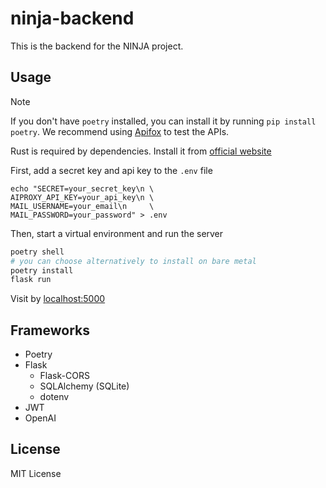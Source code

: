 # ninja-backend

This is the backend for the NINJA project.

## Usage

> [!NOTE]
> If you don't have `poetry` installed, you can install it by running `pip install poetry`.
> We recommend using [Apifox](https://apifox.com) to test the APIs.
> 
> Rust is required by dependencies. Install it from [official website](https://www.rust-lang.org/)

First, add a secret key and api key to the `.env` file

```
echo "SECRET=your_secret_key\n \
AIPROXY_API_KEY=your_api_key\n \
MAIL_USERNAME=your_email\n     \
MAIL_PASSWORD=your_password" > .env
```

Then, start a virtual environment and run the server

```bash
poetry shell
# you can choose alternatively to install on bare metal
poetry install 
flask run
```

Visit by [localhost:5000](http://localhost:5000/)


## Frameworks

- Poetry
- Flask
    - Flask-CORS
    - SQLAlchemy (SQLite)
    - dotenv
- JWT
- OpenAI


## License
MIT License
